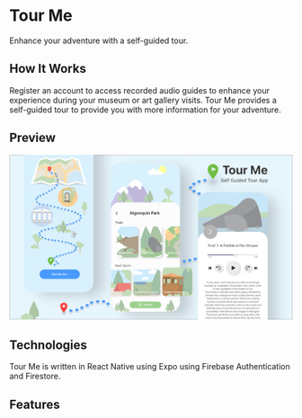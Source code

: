 # Tour Me
Enhance your adventure with a self-guided tour. 

## How It Works 
Register an account to access recorded audio guides to enhance your experience during your museum or art gallery visits. 
Tour Me provides a self-guided tour to provide you with more information for your adventure. 

## Preview 
![Tour Me Screens Banner](https://github.com/vchiuu/tour-me/blob/master/assets/images/tour-me-banner.png "Tour Me Banner")

## Technologies
Tour Me is written in React Native using Expo using Firebase Authentication and Firestore. 

## Features